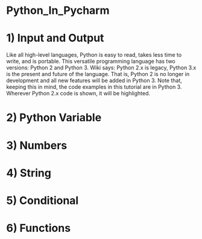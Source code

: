 # Python_In_Pycharm
# 1) Input and Output 
Like all high-level languages, Python is easy to read, takes less time to write, and is portable. This versatile programming language has two versions: Python 2 and Python 3. Wiki says: Python 2.x is legacy, Python 3.x is the present and future of the language. That is, Python 2 is no longer in development and all new features will be added in Python 3. Note that, keeping this in mind, the code examples in this tutorial are in Python 3. Wherever Python 2.x code is shown, it will be highlighted.
# 2) Python Variable
# 3) Numbers
# 4) String
# 5) Conditional
# 6) Functions
